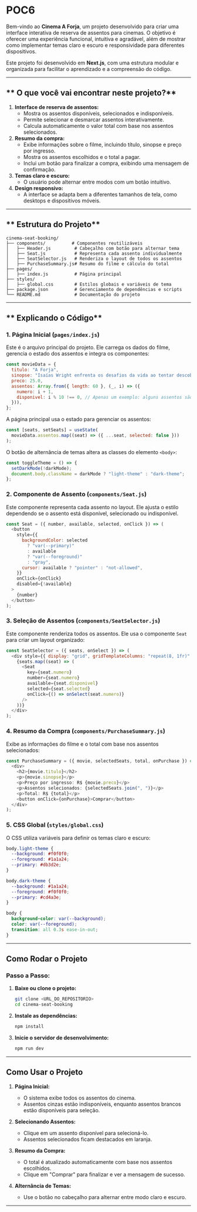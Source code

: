 # POC6

Bem-vindo ao **Cinema A Forja**, um projeto desenvolvido para criar uma interface interativa de reserva de assentos para cinemas. O objetivo é oferecer uma experiência funcional, intuitiva e agradável, além de mostrar como implementar temas claro e escuro e responsividade para diferentes dispositivos.

Este projeto foi desenvolvido em **Next.js**, com uma estrutura modular e organizada para facilitar o aprendizado e a compreensão do código.

---

## ** O que você vai encontrar neste projeto?**
1. **Interface de reserva de assentos:**
   - Mostra os assentos disponíveis, selecionados e indisponíveis.
   - Permite selecionar e desmarcar assentos interativamente.
   - Calcula automaticamente o valor total com base nos assentos selecionados.
2. **Resumo da compra:**
   - Exibe informações sobre o filme, incluindo título, sinopse e preço por ingresso.
   - Mostra os assentos escolhidos e o total a pagar.
   - Inclui um botão para finalizar a compra, exibindo uma mensagem de confirmação.
3. **Temas claro e escuro:**
   - O usuário pode alternar entre modos com um botão intuitivo.
4. **Design responsivo:**
   - A interface se adapta bem a diferentes tamanhos de tela, como desktops e dispositivos móveis.

---

## ** Estrutura do Projeto**

```
cinema-seat-booking/
├── components/          # Componentes reutilizáveis
│   ├── Header.js         # Cabeçalho com botão para alternar tema
│   ├── Seat.js           # Representa cada assento individualmente
│   ├── SeatSelector.js   # Renderiza o layout de todos os assentos
│   ├── PurchaseSummary.js# Resumo do filme e cálculo do total
├── pages/
│   ├── index.js          # Página principal
├── styles/
│   ├── global.css        # Estilos globais e variáveis de tema
├── package.json          # Gerenciamento de dependências e scripts
└── README.md             # Documentação do projeto
```

---

## ** Explicando o Código**

### 1. **Página Inicial (`pages/index.js`)**
Este é o arquivo principal do projeto. Ele carrega os dados do filme, gerencia o estado dos assentos e integra os componentes:

```javascript
const movieData = {
  titulo: "A Forja",
  sinopse: "Isaías Wright enfrenta os desafios da vida ao tentar descobrir seu propósito.",
  preco: 25.0,
  assentos: Array.from({ length: 60 }, (_, i) => ({
    numero: i + 1,
    disponivel: i % 10 !== 0, // Apenas um exemplo: alguns assentos são indisponíveis
  })),
};
```

A página principal usa o estado para gerenciar os assentos:

```javascript
const [seats, setSeats] = useState(
  movieData.assentos.map((seat) => ({ ...seat, selected: false }))
);
```

O botão de alternância de temas altera as classes do elemento `<body>`:

```javascript
const toggleTheme = () => {
  setDarkMode(!darkMode);
  document.body.className = darkMode ? "light-theme" : "dark-theme";
};
```

### 2. **Componente de Assento (`components/Seat.js`)**
Este componente representa cada assento no layout. Ele ajusta o estilo dependendo se o assento está disponível, selecionado ou indisponível.

```javascript
const Seat = ({ number, available, selected, onClick }) => (
  <button
    style={{
      backgroundColor: selected
        ? "var(--primary)"
        : available
        ? "var(--foreground)"
        : "gray",
      cursor: available ? "pointer" : "not-allowed",
    }}
    onClick={onClick}
    disabled={!available}
  >
    {number}
  </button>
);
```

### 3. **Seleção de Assentos (`components/SeatSelector.js`)**
Este componente renderiza todos os assentos. Ele usa o componente `Seat` para criar um layout organizado:

```javascript
const SeatSelector = ({ seats, onSelect }) => (
  <div style={{ display: "grid", gridTemplateColumns: "repeat(8, 1fr)", gap: "10px" }}>
    {seats.map((seat) => (
      <Seat
        key={seat.numero}
        number={seat.numero}
        available={seat.disponivel}
        selected={seat.selected}
        onClick={() => onSelect(seat.numero)}
      />
    ))}
  </div>
);
```

### 4. **Resumo da Compra (`components/PurchaseSummary.js`)**
Exibe as informações do filme e o total com base nos assentos selecionados:

```javascript
const PurchaseSummary = ({ movie, selectedSeats, total, onPurchase }) => (
  <div>
    <h2>{movie.titulo}</h2>
    <p>{movie.sinopse}</p>
    <p>Preço por ingresso: R$ {movie.preco}</p>
    <p>Assentos selecionados: {selectedSeats.join(", ")}</p>
    <p>Total: R$ {total}</p>
    <button onClick={onPurchase}>Comprar</button>
  </div>
);
```

### 5. **CSS Global (`styles/global.css`)**
O CSS utiliza variáveis para definir os temas claro e escuro:

```css
body.light-theme {
  --background: #f0f0f0;
  --foreground: #1a1a24;
  --primary: #db3d2e;
}

body.dark-theme {
  --background: #1a1a24;
  --foreground: #f0f0f0;
  --primary: #cd4a3e;
}

body {
  background-color: var(--background);
  color: var(--foreground);
  transition: all 0.3s ease-in-out;
}
```

---

## **Como Rodar o Projeto**


### Passo a Passo:
1. **Baixe ou clone o projeto:**
   ```bash
   git clone <URL_DO_REPOSITORIO>
   cd cinema-seat-booking
   ```

2. **Instale as dependências:**
   ```bash
   npm install
   ```

3. **Inicie o servidor de desenvolvimento:**
   ```bash
   npm run dev
   ```

---

## **Como Usar o Projeto**

1. **Página Inicial:**
   - O sistema exibe todos os assentos do cinema.
   - Assentos cinzas estão indisponíveis, enquanto assentos brancos estão disponíveis para seleção.

2. **Selecionando Assentos:**
   - Clique em um assento disponível para selecioná-lo.
   - Assentos selecionados ficam destacados em laranja.

3. **Resumo da Compra:**
   - O total é atualizado automaticamente com base nos assentos escolhidos.
   - Clique em "Comprar" para finalizar e ver a mensagem de sucesso.

4. **Alternância de Temas:**
   - Use o botão no cabeçalho para alternar entre modo claro e escuro.

---


